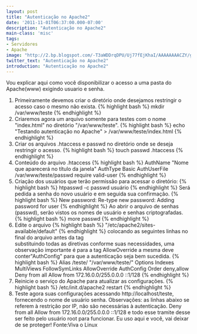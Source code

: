 ```yaml
---
layout: post
title: "Autenticação no Apache2"
date: '2011-11-01T06:37:00.000-07:00'
description: "Autenticação no Apache2"
main-class: 'misc'
tags:
- Servidores
- Apache
image: "http://2.bp.blogspot.com/-T3aWDDrqDPU/Uj77fEjKhaI/AAAAAAAACZY/gBr2xj5V9gE/s72-c/apache-linux-servers.jpg"
twitter_text: "Autenticação no Apache2"
introduction: "Autenticação no Apache2"
---
```

Vou explicar aqui como você disponibilizar o acesso a uma pasta do Apache(www) exigindo usuario e senha.
01. Primeiramente devemos criar o diretório onde desejamos restringir o acesso caso o mesmo não exista.
{% highlight bash %}
mkdir /var/www/teste 
{% endhighlight %}
02. Criaremos agora um arquivo somente para testes com o nome "index.html" no diretório "/var/www/teste".
{% highlight bash %}
echo "Testando autenticação no Apache" > /var/www/teste/index.html 
{% endhighlight %}
03. Criar os arquivos .htaccess e passwd no diretório onde se deseja restringir o acesso.
{% highlight bash %}
touch passwd .htaccess
{% endhighlight %}
04. Conteúdo do arquivo .htaccess 
{% highlight bash %}
AuthName "Nome que aparecerá no título da janela"
AuthType Basic
AuthUserFile /var/www/teste/passwd
require valid-user 
{% endhighlight %}
05. Criação dos usuários que terão permissão para acessar o diretório:
{% highlight bash %}
htpasswd -c passwd usuário
{% endhighlight %}
Será pedida a senha do novo usuário e em seguida sua confirmação.
{% highlight bash %}
New password:
Re-type new password:
Adding password for user
{% endhighlight %}
Ao abrir o arquivo de senhas (passwd), serão vistos os nomes de usuário e senhas criptografadas.
{% highlight bash %}
more passwd
{% endhighlight %}
06. Edite o arquivo
{% highlight bash %}
"/etc/apache2/sites-available/default"
{% endhighlight %}
colocando as seguintes linhas no final do arquivo antes da tag  
substituindo todas as diretivas conforme suas necessidades, uma observação importante é para a tag
AllowOverride
a mesma deve conter"AuthConfig"
para que a autenticação seja bem sucedida.
{% highlight bash %}
Alias /teste/ "/var/www/teste/"
Options Indexes MultiViews FollowSymLinks
AllowOverride AuthConfig
Order deny,allow
Deny from all
Allow from 172.16.0.0/255.0.0.0 ::1/128
{% endhighlight %}
07. Reinicie o serviço do Apache para atualizar as configurações.
{% highlight bash %}
/etc/init.d/apache2 restart
{% endhighlight %}
08. Teste agora suas configurações acessando http://localhost/teste, fornecendo o nome de usuário senha.
Observações: as linhas abaixo se referem à restrição por IP, não são necessárias à autenticação.
Deny from all
Allow from 172.16.0.0/255.0.0.0 ::1/128 
e todo esse tramite desse ser feito pelo usuário root para funcionar.
Eu uso aqui e você, vai deixar de se proteger!
Fonte:Viva o Linux
